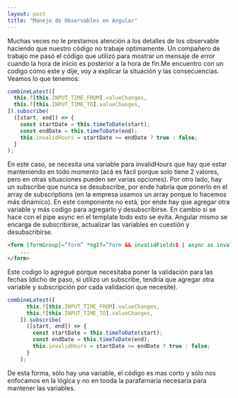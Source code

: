 ```yaml
---
layout: post
title: "Manejo de Observables en Angular"
---
```

Muchas veces no le prestamos atención a los detalles de los observable haciendo que nuestro código no trabaje optimamente. Un compañero de trabajo me pasó el código que utilizó para mostrar un mensaje de error cuando la hora de inicio es posterior a la hora de fin.<!--more-->Me encuentro con un codigo como este y dije, voy a explicar la situación y las consecuencias.
Veamos lo que tenemos:
```typescript
combineLatest([
  this.f[this.INPUT_TIME_FROM].valueChanges,
  this.f[this.INPUT_TIME_TO].valueChanges,
]).subscribe(
  ([start, end]) => {
    const startDate = this.timeToDate(start);
    const endDate = this.timeToDate(end);
    this.invalidHours = startDate >= endDate ? true : false;
  }
);
```
En este caso, se necesita una variable para invalidHours que hay que estar manteniendo en todo momento (acá es fácil porque solo tiene 2 valores, pero en otras situaciones pueden ser varias opciones).
Por otro lado, hay un subscribe que nunca se desubscribe, por ende habría que ponerlo en el array de subscriptions (en la empresa usamos un array porque lo hacemos más dinámico).
En este componente no está, por ende hay que agregar otra variable y más codigo para agregarlo y desubscribirse.
En cambio si se hace con el pipe async en el template todo esto se evita. Angular mismo se encarga de subscribirse, actualizar las variables en cuestión y desubscribirse.
```html
<form [formGroup]=”form” *ngIf=”form && invalidFields$ | async as invalidFields”>
    ...
</form>
```
Este codigo lo agregué porque necesitaba poner la validación para las fechas (dicho de paso, si utilizo un subscribe, tendría que agregar otra variable y subscripción por cada validación que necesite).
```typescript
combineLatest([
      this.f[this.INPUT_TIME_FROM].valueChanges,
      this.f[this.INPUT_TIME_TO].valueChanges,
    ]).subscribe(
      ([start, end]) => {
        const startDate = this.timeToDate(start);
        const endDate = this.timeToDate(end);
        this.invalidHours = startDate >= endDate ? true : false;
      }
    );
```
De esta forma, sólo hay una variable, el código es mas corto y sólo nos enfocamos en la lógica y no en tooda la parafarnaria necesaria para mantener las variables.